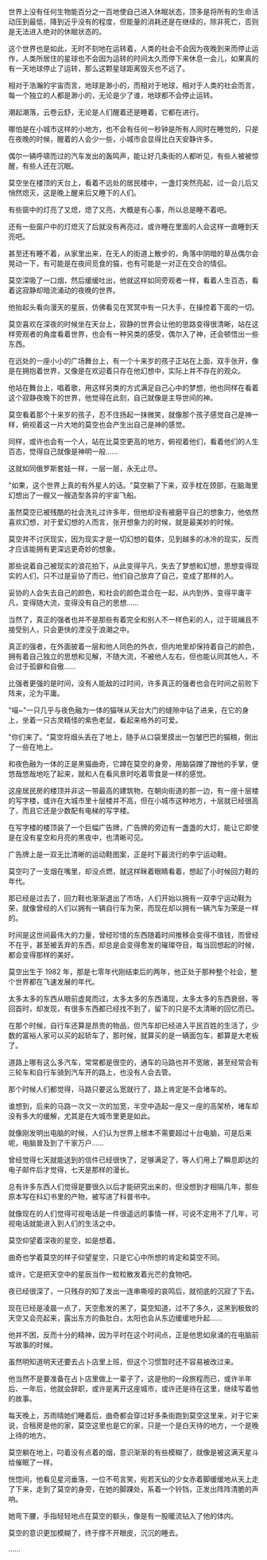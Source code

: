 <link rel="stylesheet" href="../../styles/text.css" />

世界上没有任何生物能百分之一百地使自己进入休眠状态，顶多是将所有的生命活动压到最低，降到近乎没有的程度，但能量的消耗还是在继续的，除非死亡，否则是无法进入绝对的休眠状态的。

这个世界也是如此，无时不刻地在运转着，人类的社会不会因为夜晚到来而停止运作，人类所居住的星球也不会因为运转的时间太久而停下来休息一会儿，如果真的有一天地球停止了运转，那么这颗星球距离毁灭也不远了。

相对于浩瀚的宇宙而言，地球是渺小的，而相对于地球，相对于人类的社会而言，每一个独立的人都是渺小的，无论是少了谁，地球都不会停止运转。

潮起潮落，云卷云舒，无论是人们醒着还是睡着，它都在进行。

哪怕是在小城市这样的小地方，也不会有任何一秒钟是所有人同时在睡觉的，只是在夜晚的时候，醒着的人会少一些，小城市会显得比白天安静许多。

偶尔一辆呼啸而过的汽车发出的轰鸣声，能让好几条街的人都听见，有些人被被惊醒，有些人还在沉眠。

莫空坐在楼顶的天台上，看着不远处的居民楼中，一盏灯突然亮起，过一会儿后又悄然熄灭，这是晚上醒来后又睡下的人们。

有些窗中的灯亮了又熄，熄了又亮，大概是有心事，所以总是睡不着吧。

还有一些窗户中的灯熄灭了后就没有再亮过，或许睡在里面的人会这样一直睡到天亮吧。

甚至还有睡不着，从家里出来，在无人的街道上散步的，角落中阴暗的草丛偶尔会晃动一下，有可能是在夜间觅食的猫，也有可能是一对正在交合的情侣。

莫空深吸了一口烟，然后缓缓吐出，他就这样如同旁观者一样，看着人生百态，看着这寂静却暗流涌动的夜晚的世界。

他抬起头看向漫天的星辰，仿佛看见在冥冥中有一只大手，在操控着下面的一切。

莫空喜欢在深夜的时候坐在天台上，寂静的世界会让他的思路变得很清晰，站在这样旁观者的角度看着世界，也会有一种另类的感受，偶尔入了神，还会顿悟出一些东西。

在远处的一座小小的广场舞台上，有一个十来岁的孩子正站在上面，双手张开，像是在拥抱着世界，又像是在欢迎着只存在他幻想中，实际上并不存在的观众。

他站在舞台上，唱着歌，用这样另类的方式满足自己心中的梦想，他也同样在看着这个寂静夜晚下的世界，他觉得在此刻，自己就像是主导世间的神。

莫空看着那个十来岁的孩子，忍不住扬起一抹微笑，就像那个孩子感觉自己是神一样，俯视着这一片大地的莫空也会产生出自己是神的感觉。

同样，或许也会有一个人，站在比莫空更高的地方，俯视着他们，看着他们的人生百态，觉得自己就像是神明一般......

这就如同俄罗斯套娃一样，一层一层，永无止尽。

"如果，这个世界上真的有外星人的话。"莫空躺了下来，双手枕在颈部，在脑海里幻想出了一艘又一艘造型各异的宇宙飞船。

虽然莫空已被残酷的社会洗礼过许多年，但他却没有被磨平自己的想象力，他依然喜欢幻想，对于爱幻想的人而言，张开想象力的时候，就是最美妙的时候。

莫空并不讨厌现实，因为现实才是一切幻想的载体，见到越多的冰冷的现实，反而才应该能拥有更深远更奇妙的想象。

那些说着自己被现实的浪花拍下，从此变得平凡，失去了梦想和幻想，思想变得现实的人们，只不过是妥协了而已，他们自己放弃了自己，变成了那样的人。

妥协的人会失去自己的颜色，和社会的颜色混合在一起，从内到外，变得平庸平凡，变得随大流，变得没有自己的思想......

当然了，真正的强者也并不是那些有着完全和别人不一样色彩的人，过于斑斓且不接受别人，只会更快的湮没于浪潮之中。

真正的强者，在外面披着一层和他人同色的外衣，但内地里却保持着自己的颜色，拥有着自己独立的思想和见解，不随大流，不被他人左右，但也能认同其他人，不会过于孤僻和自傲......

比强者更强的是时间，没有人能敌的过时间，许多真正的强者也会在时间之前败下阵来，沦为平庸。

"喵\~"一只几乎与夜色融为一体的猫咪从天台大门的缝隙中钻了进来，在它的身上，坐着一只古灵精怪的紫色老鼠，看起来格外的可爱。

"你们来了。"莫空将烟头丢在了地上，随手从口袋里摸出一包皱巴巴的猫粮，倒出了一些在地上。

和夜色融为一体的正是黑猫曲奇，它蹲在莫空的身旁，用脑袋蹭了蹭他的手掌，便悠哉悠哉地吃了起来，就和人在看风景时吃着零食是一样的感觉。

这座居民房的楼顶并非这一带最高的建筑物，在朝向街道的那一边，有一座十层楼的写字楼，或许在大城市里十层楼并不高，但在小城市这种地方，十层就已经很高了，而且它还是少数配有电梯的写字楼。

在写字楼的楼顶装了一个巨幅广告牌，广告牌的旁边有一盏盏的大灯，能让它即使是在没有星空和月亮的黑夜中，也清晰可见。

广告牌上是一双无比清晰的运动鞋图案，正是时下最流行的李宁运动鞋。

莫空叼了一支烟在嘴里，却没点燃，就这样眯着眼睛看着，想起了小时候回力鞋的年代。

那已经是过去了，回力鞋也渐渐退出了市场，人们开始以拥有一双李宁运动鞋为荣，就像曾经的人们以拥有一辆自行车为荣，而现在却以拥有一辆汽车为荣是一样的。

时间是这世间最伟大的力量，曾经珍惜的东西随着时间推移会变得不值钱，而曾经不在乎，甚至被丢弃的东西，却总是会变得愈发的璀璨夺目，每当回想起的时候，都会变得那样的美好。

莫空出生于 1982 年，那是七零年代刚结束后的两年，他正处于那种整个社会，整个世界都在飞速发展的年代。

太多太多的东西从眼前虚晃而过，太多太多的东西涌现，太多太多的东西衰弱，等回首时，却发现，有很多东西都已经找不到了，留下的只是不太清晰的回忆而已。

在那个时候，自行车还算是昂贵的物品，但汽车却已经进入平民百姓的生活了，少数的富裕人家可以买的起轿车了，那时候，就算买的是一辆面包车，都算是大老板了。

道路上哪有这么多汽车，常常都是很空的，通车的马路也并不宽敞，甚至经常会有三轮车和自行车骑到汽车开的路上，也没有人会去管。

那个时候人们都觉得，马路只要这么宽就行了，路上肯定是不会堵车的。

谁想到，后来的马路一次又一次的加宽，半空中造起一座又一座的高架桥，堵车却没有多大的缓解，尤其是在大城市里更是如此。

就像刚发明出电脑的时候，人们认为世界上根本不需要超过十台电脑，可是后来呢，电脑普及到了千家万户......

曾经觉得七天就能送到的信件已经很快了，足够满足了，等人们用上了瞬息即达的电子邮件后才觉得，七天是那样的漫长。

总有许多东西人们觉得是要很久以后才能研究出来的，但没想到才相隔几年，那些原本写在科幻书里的产物，被写进了科普书中。

就像现在的人们觉得可视电话是一件很遥远的事情一样，可说不定用不了几年，可视电话就能进入到人们的生活之中。

莫空仰望着深夜的星空，如是想着。

曲奇也学着莫空的样子仰望星空，只是它心中所想的肯定和莫空不同。

或许，它是把天空中的星辰当作一粒粒散发着光芒的食物吧。

夜已经很深了，一只残存的知了发出一连串嘶哑的哀鸣后，就彻底的沉寂了下去。

现在已经是凌晨一点了，天空愈发的黑了，莫空知道，过不了多久，这黑到极致的天空又会亮起来，露出东方的鱼肚白，太阳也会从东边缓缓地升起......

他并不困，反而十分的精神，因为平时在这个时间点，正是他思如泉涌的在电脑前写故事的时候。

虽然明知道明天还要去占卜店里上班，但这个习惯暂时还不容易被改过来。

他当然不是要准备在占卜店里做上一辈子了，这是他的一段旅程而已，或许半年后、一年后，他就会辞职，或许是离开这座城市，或许还是待在这里，继续写着他的故事。

每天晚上，苏雨晴她们睡着后，曲奇都会穿过好多条街跑到莫空这里来，对于它来说，合租房是他的家，莫空这里也是它的家，只是一个是白天待的地方，一个是晚上待的地方。

莫空躺在地上，叼着没有点着的烟，意识渐渐的有些模糊了，就像是被这满天星斗给催眠了一样。

恍惚间，他看见星河垂落，一位不苟言笑，宛若天仙的少女赤着脚缓缓地从天上走了下来，走到了莫空的身旁，在她的脚踝处，系着一个铃铛，正发出阵阵清脆的声响。

她弯下腰，手指轻轻地点在莫空的额头，像是有一股暖流钻入了他的体内。

莫空的意识更加模糊了，终于撑不开眼皮，沉沉的睡去。

......
